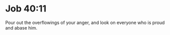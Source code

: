 # Job 40:11

Pour out the overflowings of your anger, and look on everyone who is proud and abase him.
